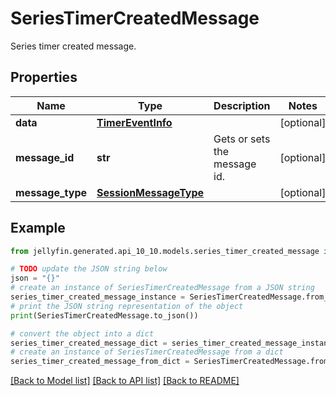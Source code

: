 # SeriesTimerCreatedMessage

Series timer created message.

## Properties

Name | Type | Description | Notes
------------ | ------------- | ------------- | -------------
**data** | [**TimerEventInfo**](TimerEventInfo.md) |  | [optional] 
**message_id** | **str** | Gets or sets the message id. | [optional] 
**message_type** | [**SessionMessageType**](SessionMessageType.md) |  | [optional] 

## Example

```python
from jellyfin.generated.api_10_10.models.series_timer_created_message import SeriesTimerCreatedMessage

# TODO update the JSON string below
json = "{}"
# create an instance of SeriesTimerCreatedMessage from a JSON string
series_timer_created_message_instance = SeriesTimerCreatedMessage.from_json(json)
# print the JSON string representation of the object
print(SeriesTimerCreatedMessage.to_json())

# convert the object into a dict
series_timer_created_message_dict = series_timer_created_message_instance.to_dict()
# create an instance of SeriesTimerCreatedMessage from a dict
series_timer_created_message_from_dict = SeriesTimerCreatedMessage.from_dict(series_timer_created_message_dict)
```
[[Back to Model list]](README.md#documentation-for-models) [[Back to API list]](README.md#documentation-for-api-endpoints) [[Back to README]](README.md)


